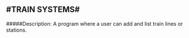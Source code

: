 #TRAIN SYSTEMS#
------------

#####Description:
A program where a user can add and list train lines or stations.
